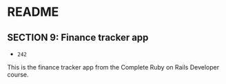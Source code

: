 # README

SECTION 9: Finance tracker app
--------------------------------
* `242`

This is the finance tracker app from the Complete Ruby on Rails Developer course.
